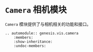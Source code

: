 # `Camera` 相机模块

`Camera` 模块提供了与相机相关的功能和接口。

```{eval-rst}  
.. automodule:: genesis.vis.camera
    :members:
    :show-inheritance:
    :undoc-members:
```
